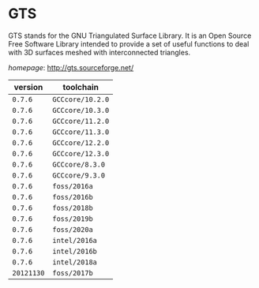 # GTS

GTS stands for the GNU Triangulated Surface Library.  It is an Open Source Free Software Library intended to provide a set of useful  functions to deal with 3D surfaces meshed with interconnected triangles.

*homepage*: <http://gts.sourceforge.net/>

version | toolchain
--------|----------
``0.7.6`` | ``GCCcore/10.2.0``
``0.7.6`` | ``GCCcore/10.3.0``
``0.7.6`` | ``GCCcore/11.2.0``
``0.7.6`` | ``GCCcore/11.3.0``
``0.7.6`` | ``GCCcore/12.2.0``
``0.7.6`` | ``GCCcore/12.3.0``
``0.7.6`` | ``GCCcore/8.3.0``
``0.7.6`` | ``GCCcore/9.3.0``
``0.7.6`` | ``foss/2016a``
``0.7.6`` | ``foss/2016b``
``0.7.6`` | ``foss/2018b``
``0.7.6`` | ``foss/2019b``
``0.7.6`` | ``foss/2020a``
``0.7.6`` | ``intel/2016a``
``0.7.6`` | ``intel/2016b``
``0.7.6`` | ``intel/2018a``
``20121130`` | ``foss/2017b``
